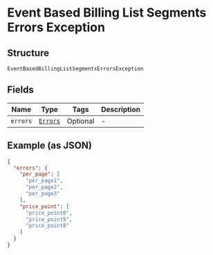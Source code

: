 
# Event Based Billing List Segments Errors Exception

## Structure

`EventBasedBillingListSegmentsErrorsException`

## Fields

| Name | Type | Tags | Description |
|  --- | --- | --- | --- |
| `errors` | [`Errors`](../../doc/models/errors.md) | Optional | - |

## Example (as JSON)

```json
{
  "errors": {
    "per_page": [
      "per_page1",
      "per_page2",
      "per_page3"
    ],
    "price_point": [
      "price_point0",
      "price_point9",
      "price_point8"
    ]
  }
}
```

